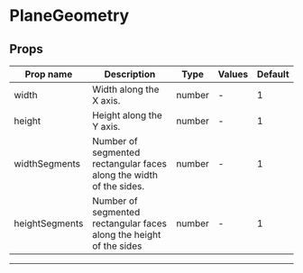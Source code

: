 # PlaneGeometry

## Props

| Prop name      | Description                                                         | Type   | Values | Default |
| -------------- | ------------------------------------------------------------------- | ------ | ------ | ------- |
| width          | Width along the X axis.                                             | number | -      | 1       |
| height         | Height along the Y axis.                                            | number | -      | 1       |
| widthSegments  | Number of segmented rectangular faces along the width of the sides. | number | -      | 1       |
| heightSegments | Number of segmented rectangular faces along the height of the sides | number | -      | 1       |

---
